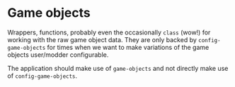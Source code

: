 # Game objects

Wrappers, functions, probably even the occasionally `class` (wow!) for working with the raw game object data. They are only backed by `config-game-objects` for times when we want to make variations of the game objects user/modder configurable.

The application should make use of `game-objects` and not directly make use of `config-game-objects`.
